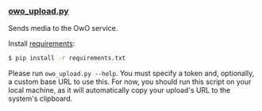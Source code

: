 ### [owo_upload.py](./owo_upload.py)
Sends media to the OwO service.

Install [requirements](./requirements.txt):

```bash
$ pip install -r requirements.txt
```

Please run `owo_upload.py --help`. You must specify a token and, optionally, a custom base URL to use this.
For now, you should run this script on your local machine, as it will automatically copy your upload's URL to the system's clipboard.